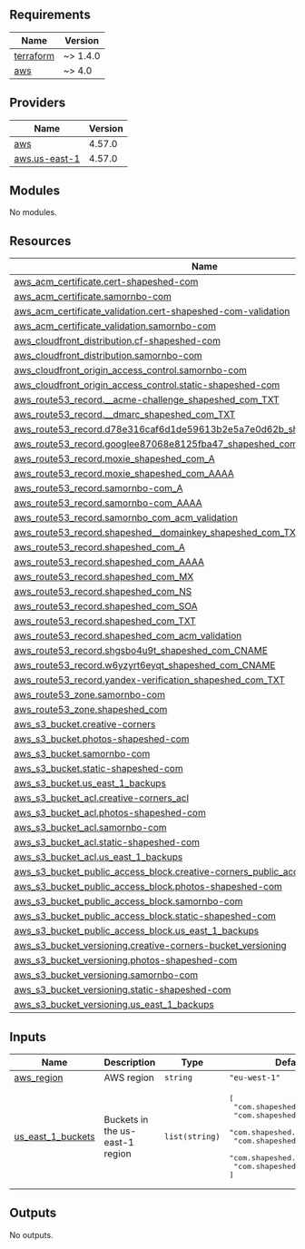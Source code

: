 ## Requirements

| Name | Version |
|------|---------|
| <a name="requirement_terraform"></a> [terraform](#requirement\_terraform) | ~> 1.4.0 |
| <a name="requirement_aws"></a> [aws](#requirement\_aws) | ~> 4.0 |

## Providers

| Name | Version |
|------|---------|
| <a name="provider_aws"></a> [aws](#provider\_aws) | 4.57.0 |
| <a name="provider_aws.us-east-1"></a> [aws.us-east-1](#provider\_aws.us-east-1) | 4.57.0 |

## Modules

No modules.

## Resources

| Name | Type |
|------|------|
| [aws_acm_certificate.cert-shapeshed-com](https://registry.terraform.io/providers/hashicorp/aws/latest/docs/resources/acm_certificate) | resource |
| [aws_acm_certificate.samornbo-com](https://registry.terraform.io/providers/hashicorp/aws/latest/docs/resources/acm_certificate) | resource |
| [aws_acm_certificate_validation.cert-shapeshed-com-validation](https://registry.terraform.io/providers/hashicorp/aws/latest/docs/resources/acm_certificate_validation) | resource |
| [aws_acm_certificate_validation.samornbo-com](https://registry.terraform.io/providers/hashicorp/aws/latest/docs/resources/acm_certificate_validation) | resource |
| [aws_cloudfront_distribution.cf-shapeshed-com](https://registry.terraform.io/providers/hashicorp/aws/latest/docs/resources/cloudfront_distribution) | resource |
| [aws_cloudfront_distribution.samornbo-com](https://registry.terraform.io/providers/hashicorp/aws/latest/docs/resources/cloudfront_distribution) | resource |
| [aws_cloudfront_origin_access_control.samornbo-com](https://registry.terraform.io/providers/hashicorp/aws/latest/docs/resources/cloudfront_origin_access_control) | resource |
| [aws_cloudfront_origin_access_control.static-shapeshed-com](https://registry.terraform.io/providers/hashicorp/aws/latest/docs/resources/cloudfront_origin_access_control) | resource |
| [aws_route53_record.__acme-challenge_shapeshed_com_TXT](https://registry.terraform.io/providers/hashicorp/aws/latest/docs/resources/route53_record) | resource |
| [aws_route53_record.__dmarc_shapeshed_com_TXT](https://registry.terraform.io/providers/hashicorp/aws/latest/docs/resources/route53_record) | resource |
| [aws_route53_record.d78e316caf6d1de59613b2e5a7e0d62b_shapeshed_com_CNAME](https://registry.terraform.io/providers/hashicorp/aws/latest/docs/resources/route53_record) | resource |
| [aws_route53_record.googlee87068e8125fba47_shapeshed_com_CNAME](https://registry.terraform.io/providers/hashicorp/aws/latest/docs/resources/route53_record) | resource |
| [aws_route53_record.moxie_shapeshed_com_A](https://registry.terraform.io/providers/hashicorp/aws/latest/docs/resources/route53_record) | resource |
| [aws_route53_record.moxie_shapeshed_com_AAAA](https://registry.terraform.io/providers/hashicorp/aws/latest/docs/resources/route53_record) | resource |
| [aws_route53_record.samornbo-com_A](https://registry.terraform.io/providers/hashicorp/aws/latest/docs/resources/route53_record) | resource |
| [aws_route53_record.samornbo-com_AAAA](https://registry.terraform.io/providers/hashicorp/aws/latest/docs/resources/route53_record) | resource |
| [aws_route53_record.samornbo_com_acm_validation](https://registry.terraform.io/providers/hashicorp/aws/latest/docs/resources/route53_record) | resource |
| [aws_route53_record.shapeshed__domainkey_shapeshed_com_TXT](https://registry.terraform.io/providers/hashicorp/aws/latest/docs/resources/route53_record) | resource |
| [aws_route53_record.shapeshed_com_A](https://registry.terraform.io/providers/hashicorp/aws/latest/docs/resources/route53_record) | resource |
| [aws_route53_record.shapeshed_com_AAAA](https://registry.terraform.io/providers/hashicorp/aws/latest/docs/resources/route53_record) | resource |
| [aws_route53_record.shapeshed_com_MX](https://registry.terraform.io/providers/hashicorp/aws/latest/docs/resources/route53_record) | resource |
| [aws_route53_record.shapeshed_com_NS](https://registry.terraform.io/providers/hashicorp/aws/latest/docs/resources/route53_record) | resource |
| [aws_route53_record.shapeshed_com_SOA](https://registry.terraform.io/providers/hashicorp/aws/latest/docs/resources/route53_record) | resource |
| [aws_route53_record.shapeshed_com_TXT](https://registry.terraform.io/providers/hashicorp/aws/latest/docs/resources/route53_record) | resource |
| [aws_route53_record.shapeshed_com_acm_validation](https://registry.terraform.io/providers/hashicorp/aws/latest/docs/resources/route53_record) | resource |
| [aws_route53_record.shgsbo4u9t_shapeshed_com_CNAME](https://registry.terraform.io/providers/hashicorp/aws/latest/docs/resources/route53_record) | resource |
| [aws_route53_record.w6yzyrt6eyqt_shapeshed_com_CNAME](https://registry.terraform.io/providers/hashicorp/aws/latest/docs/resources/route53_record) | resource |
| [aws_route53_record.yandex-verification_shapeshed_com_TXT](https://registry.terraform.io/providers/hashicorp/aws/latest/docs/resources/route53_record) | resource |
| [aws_route53_zone.samornbo-com](https://registry.terraform.io/providers/hashicorp/aws/latest/docs/resources/route53_zone) | resource |
| [aws_route53_zone.shapeshed_com](https://registry.terraform.io/providers/hashicorp/aws/latest/docs/resources/route53_zone) | resource |
| [aws_s3_bucket.creative-corners](https://registry.terraform.io/providers/hashicorp/aws/latest/docs/resources/s3_bucket) | resource |
| [aws_s3_bucket.photos-shapeshed-com](https://registry.terraform.io/providers/hashicorp/aws/latest/docs/resources/s3_bucket) | resource |
| [aws_s3_bucket.samornbo-com](https://registry.terraform.io/providers/hashicorp/aws/latest/docs/resources/s3_bucket) | resource |
| [aws_s3_bucket.static-shapeshed-com](https://registry.terraform.io/providers/hashicorp/aws/latest/docs/resources/s3_bucket) | resource |
| [aws_s3_bucket.us_east_1_backups](https://registry.terraform.io/providers/hashicorp/aws/latest/docs/resources/s3_bucket) | resource |
| [aws_s3_bucket_acl.creative-corners_acl](https://registry.terraform.io/providers/hashicorp/aws/latest/docs/resources/s3_bucket_acl) | resource |
| [aws_s3_bucket_acl.photos-shapeshed-com](https://registry.terraform.io/providers/hashicorp/aws/latest/docs/resources/s3_bucket_acl) | resource |
| [aws_s3_bucket_acl.samornbo-com](https://registry.terraform.io/providers/hashicorp/aws/latest/docs/resources/s3_bucket_acl) | resource |
| [aws_s3_bucket_acl.static-shapeshed-com](https://registry.terraform.io/providers/hashicorp/aws/latest/docs/resources/s3_bucket_acl) | resource |
| [aws_s3_bucket_acl.us_east_1_backups](https://registry.terraform.io/providers/hashicorp/aws/latest/docs/resources/s3_bucket_acl) | resource |
| [aws_s3_bucket_public_access_block.creative-corners_public_access_block](https://registry.terraform.io/providers/hashicorp/aws/latest/docs/resources/s3_bucket_public_access_block) | resource |
| [aws_s3_bucket_public_access_block.photos-shapeshed-com](https://registry.terraform.io/providers/hashicorp/aws/latest/docs/resources/s3_bucket_public_access_block) | resource |
| [aws_s3_bucket_public_access_block.samornbo-com](https://registry.terraform.io/providers/hashicorp/aws/latest/docs/resources/s3_bucket_public_access_block) | resource |
| [aws_s3_bucket_public_access_block.static-shapeshed-com](https://registry.terraform.io/providers/hashicorp/aws/latest/docs/resources/s3_bucket_public_access_block) | resource |
| [aws_s3_bucket_public_access_block.us_east_1_backups](https://registry.terraform.io/providers/hashicorp/aws/latest/docs/resources/s3_bucket_public_access_block) | resource |
| [aws_s3_bucket_versioning.creative-corners-bucket_versioning](https://registry.terraform.io/providers/hashicorp/aws/latest/docs/resources/s3_bucket_versioning) | resource |
| [aws_s3_bucket_versioning.photos-shapeshed-com](https://registry.terraform.io/providers/hashicorp/aws/latest/docs/resources/s3_bucket_versioning) | resource |
| [aws_s3_bucket_versioning.samornbo-com](https://registry.terraform.io/providers/hashicorp/aws/latest/docs/resources/s3_bucket_versioning) | resource |
| [aws_s3_bucket_versioning.static-shapeshed-com](https://registry.terraform.io/providers/hashicorp/aws/latest/docs/resources/s3_bucket_versioning) | resource |
| [aws_s3_bucket_versioning.us_east_1_backups](https://registry.terraform.io/providers/hashicorp/aws/latest/docs/resources/s3_bucket_versioning) | resource |

## Inputs

| Name | Description | Type | Default | Required |
|------|-------------|------|---------|:--------:|
| <a name="input_aws_region"></a> [aws\_region](#input\_aws\_region) | AWS region | `string` | `"eu-west-1"` | no |
| <a name="input_us_east_1_buckets"></a> [us\_east\_1\_buckets](#input\_us\_east\_1\_buckets) | Buckets in the us-east-1 region | `list(string)` | <pre>[<br>  "com.shapeshed.bomberg",<br>  "com.shapeshed.cdn",<br>  "com.shapeshed.clearmatics",<br>  "com.shapeshed.auster",<br>  "com.shapeshed.orwell",<br>  "com.shapeshed.wozniak"<br>]</pre> | no |

## Outputs

No outputs.
